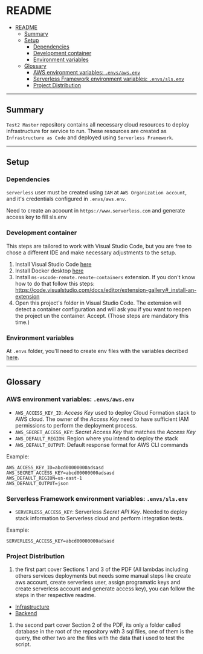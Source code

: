 # README

- [README](#readme)
  - [Summary](#summary)
  - [Setup](#setup)
    - [Dependencies](#dependencies)
    - [Development container](#development-container)
    - [Environment variables](#environment-variables)
  - [Glossary](#glossary)
    - [AWS environment variables: `.envs/aws.env`](#aws-environment-variables-envsawsenv)
    - [Serverless Framework environment variables: `.envs/sls.env`](#serverless-framework-environment-variables-envsslsenv)
    - [Project Distribution](#project-distribution)

---

## Summary

`Test2 Master` repository contains all necessary cloud resources to deploy infrastructure for service to run.
These resources are created as `Infrastructure as Code` and deployed using `Serverless Framework`.

---

## Setup

### Dependencies

`serverless` user must be created using `IAM` at `AWS Organization account`, and it's credentials configured in `.envs/aws.env`.

Need to create an acoount in `https://www.serverless.com` and generate access key to fill sls.env

### Development container

This steps are tailored to work with Visual Studio Code, but you are free to chose a different IDE and make necessary adjustments to the setup.

1. Install Visual Studio Code [here](https://code.visualstudio.com/)
2. Install Docker desktop [here](https://code.visualstudio.com/)
3. Install `ms-vscode-remote.remote-containers` extension. If you don't know how to do that follow this steps: <https://code.visualstudio.com/docs/editor/extension-gallery#_install-an-extension>
4. Open this project's folder in Visual Studio Code. The extension will detect a container configuration and will ask you if you want to reopen the project un the container. Accept. (Those steps are mandatory this time.)

### Environment variables

At `.envs` folder, you'll need to create env files with the variables decribed [here](#glossary).

---

## Glossary

### AWS environment variables: `.envs/aws.env`

- `AWS_ACCESS_KEY_ID`: _Access Key_ used to deploy Cloud Formation stack to AWS cloud. The owner of the _Access Key_ need to have sufficient IAM permissions to perform the deployment process.
- `AWS_SECRET_ACCESS_KEY`: _Secret Access Key_ that matches the _Access Key_
- `AWS_DEFAULT_REGION`: Region where you intend to deploy the stack
- `AWS_DEFAULT_OUTPUT`: Default response format for AWS CLI commands

Example:

```env
AWS_ACCESS_KEY_ID=abcd00000000adsasd
AWS_SECRET_ACCESS_KEY=abcd00000000adsasd
AWS_DEFAULT_REGION=us-east-1
AWS_DEFAULT_OUTPUT=json
```

### Serverless Framework environment variables: `.envs/sls.env`

- `SERVERLESS_ACCESS_KEY`: Serverless _Secret API Key_. Needed to deploy stack information to Serverless cloud and perform integration tests.

Example:

```env
SERVERLESS_ACCESS_KEY=abcd00000000adsasd
```

### Project Distribution

1. the first part cover Sections 1 and 3 of the PDF (All lambdas including others services deployments but needs some manual steps like create aws account, create serverless user, assign programatic keys and create serverless account and generate access key), you can follow the steps in ther respective readme.

- [Infrastructure](infrastructure/README.md)
- [Backend](backend/README.md)

1. the second part cover Section 2 of the PDF, its only a folder called database in the root of the repository with 3 sql files, one of them is the query, the other two are the files with the data that i used to test the script.
